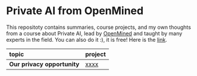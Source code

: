 # Private AI from OpenMined

This repositoty contains summaries, course projects, and my own thoughts from a course about Private AI, lead by [OpenMined](https://www.openmined.org/) and taught by many experts in the field. 
You can also do it :), it is free! Here is the [link](https://courses.openmined.org/).

| topic | project |
|:-------|:-------|
|**Our privacy opportunity**|[xxxx](yyyy)|
